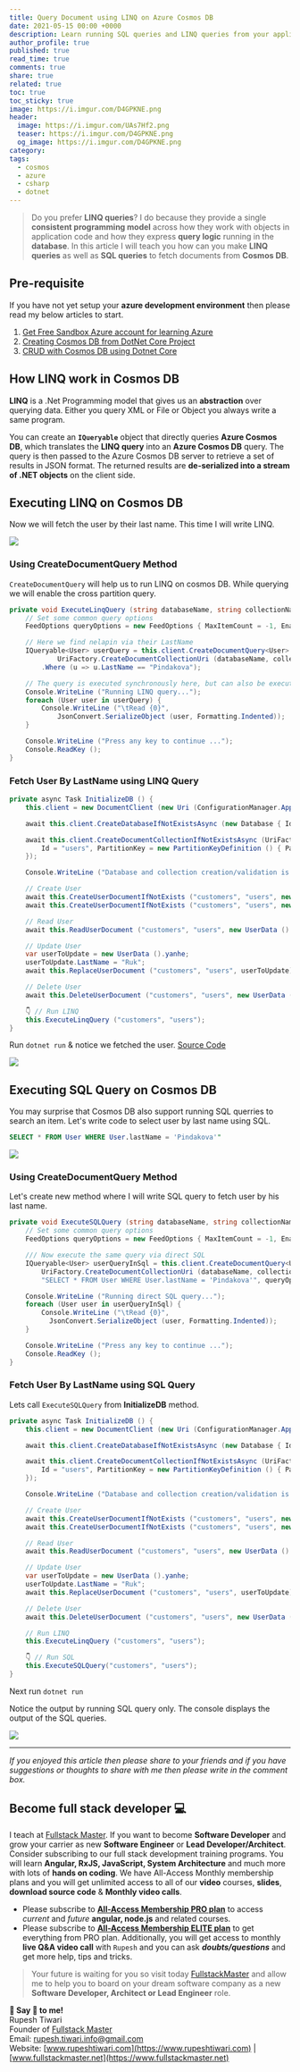 ```yaml
---
title: Query Document using LINQ on Azure Cosmos DB
date: 2021-05-15 00:00 +0000
description: Learn running SQL queries and LINQ queries from your application on Azure Cosmos DB.
author_profile: true
published: true
read_time: true
comments: true
share: true
related: true
toc: true
toc_sticky: true
image: https://i.imgur.com/D4GPKNE.png
header:
  image: https://i.imgur.com/UAs7Hf2.png
  teaser: https://i.imgur.com/D4GPKNE.png
  og_image: https://i.imgur.com/D4GPKNE.png
category:
tags:
  - cosmos
  - azure
  - csharp
  - dotnet
---
```


> Do you prefer **LINQ queries**? I do because they provide a single **consistent programming model** across how they work with objects in application code and how they express **query logic** running in the **database**. In this article I will teach you how can you make **LINQ queries** as well as **SQL queries** to fetch documents from **Cosmos DB**.

## Pre-requisite

If you have not yet setup your **azure development environment** then please read my below articles to start.

1. [Get Free Sandbox Azure account for learning Azure](http://www.rupeshtiwari.com/blog/azure-sandbox-free-account-for-learning/)
2. [Creating Cosmos DB from DotNet Core Project](http://www.rupeshtiwari.com/blog/creating-cosmos-db-from-dotnet-core-project/)
3. [CRUD with Cosmos DB using Dotnet Core](http://www.rupeshtiwari.com/blog/crud-with-cosmos-db-and-dotnet-core/)

## How LINQ work in Cosmos DB

**LINQ** is a .Net Programming model that gives us an **abstraction** over querying data. Either you query XML or File or Object you always write a same program.

You can create an **`IQueryable`** object that directly queries **Azure Cosmos DB**, which translates the **LINQ query** into an **Azure Cosmos DB** query. The query is then passed to the Azure Cosmos DB server to retrieve a set of results in JSON format. The returned results are **de-serialized into a stream of .NET objects** on the client side.

## Executing LINQ on Cosmos DB

Now we will fetch the user by their last name. This time I will write LINQ.

![](https://imgur.com/5XcsfJY.gif)

### Using CreateDocumentQuery Method

`CreateDocumentQuery` will help us to run LINQ on cosmos DB. While querying we will enable the cross partition query.

```csharp
private void ExecuteLinqQuery (string databaseName, string collectionName) {
    // Set some common query options
    FeedOptions queryOptions = new FeedOptions { MaxItemCount = -1, EnableCrossPartitionQuery = true };

    // Here we find nelapin via their LastName
    IQueryable<User> userQuery = this.client.CreateDocumentQuery<User> (
            UriFactory.CreateDocumentCollectionUri (databaseName, collectionName), queryOptions)
        .Where (u => u.LastName == "Pindakova");

    // The query is executed synchronously here, but can also be executed asynchronously via the IDocumentQuery<T> interface
    Console.WriteLine ("Running LINQ query...");
    foreach (User user in userQuery) {
        Console.WriteLine ("\tRead {0}",
            JsonConvert.SerializeObject (user, Formatting.Indented));
    }

    Console.WriteLine ("Press any key to continue ...");
    Console.ReadKey ();
}

```

### Fetch User By LastName using LINQ Query

```csharp
private async Task InitializeDB () {
    this.client = new DocumentClient (new Uri (ConfigurationManager.AppSettings["accountEndpoint"]), ConfigurationManager.AppSettings["accountKey"]);

    await this.client.CreateDatabaseIfNotExistsAsync (new Database { Id = "customers" });

    await this.client.CreateDocumentCollectionIfNotExistsAsync (UriFactory.CreateDatabaseUri ("customers"), new DocumentCollection {
        Id = "users", PartitionKey = new PartitionKeyDefinition () { Paths = new System.Collections.ObjectModel.Collection<string> () { "/userId" } }
    });

    Console.WriteLine ("Database and collection creation/validation is complete");

    // Create User
    await this.CreateUserDocumentIfNotExists ("customers", "users", new UserData ().nelapin);
    await this.CreateUserDocumentIfNotExists ("customers", "users", new UserData ().yanhe);

    // Read User
    await this.ReadUserDocument ("customers", "users", new UserData ().yanhe);

    // Update User
    var userToUpdate = new UserData ().yanhe;
    userToUpdate.LastName = "Ruk";
    await this.ReplaceUserDocument ("customers", "users", userToUpdate);

    // Delete User
    await this.DeleteUserDocument ("customers", "users", new UserData ().yanhe);

    👇 // Run LINQ
    this.ExecuteLinqQuery ("customers", "users");
}
```

Run `dotnet run` & notice we fetched the user. [Source Code](https://github.com/rupeshtiwari/dotnet-azure-cosmos-db-example/commit/e4bac7e8cc7c6b8e468f72c14d0db554440e759e)

![](https://imgur.com/kAaBKok.png)

## Executing SQL Query on Cosmos DB

You may surprise that Cosmos DB also support running SQL querries to search an item.
Let's write code to select user by last name using SQL.

```sql
SELECT * FROM User WHERE User.lastName = 'Pindakova'"
```

![](https://imgur.com/Zr0I2rX.gif)

### Using CreateDocumentQuery Method

Let's create new method where I will write SQL query to fetch user by his last name.

```csharp
private void ExecuteSQLQuery (string databaseName, string collectionName) {
    // Set some common query options
    FeedOptions queryOptions = new FeedOptions { MaxItemCount = -1, EnableCrossPartitionQuery = true };

    /// Now execute the same query via direct SQL
    IQueryable<User> userQueryInSql = this.client.CreateDocumentQuery<User> (
        UriFactory.CreateDocumentCollectionUri (databaseName, collectionName),
        "SELECT * FROM User WHERE User.lastName = 'Pindakova'", queryOptions);

    Console.WriteLine ("Running direct SQL query...");
    foreach (User user in userQueryInSql) {
        Console.WriteLine ("\tRead {0}",
          JsonConvert.SerializeObject (user, Formatting.Indented));
    }

    Console.WriteLine ("Press any key to continue ...");
    Console.ReadKey ();
}
```

### Fetch User By LastName using SQL Query

Lets call `ExecuteSQLQuery` from **InitializeDB** method.

```csharp
private async Task InitializeDB () {
    this.client = new DocumentClient (new Uri (ConfigurationManager.AppSettings["accountEndpoint"]), ConfigurationManager.AppSettings["accountKey"]);

    await this.client.CreateDatabaseIfNotExistsAsync (new Database { Id = "customers" });

    await this.client.CreateDocumentCollectionIfNotExistsAsync (UriFactory.CreateDatabaseUri ("customers"), new DocumentCollection {
        Id = "users", PartitionKey = new PartitionKeyDefinition () { Paths = new System.Collections.ObjectModel.Collection<string> () { "/userId" } }
    });

    Console.WriteLine ("Database and collection creation/validation is complete");

    // Create User
    await this.CreateUserDocumentIfNotExists ("customers", "users", new UserData ().nelapin);
    await this.CreateUserDocumentIfNotExists ("customers", "users", new UserData ().yanhe);

    // Read User
    await this.ReadUserDocument ("customers", "users", new UserData ().yanhe);

    // Update User
    var userToUpdate = new UserData ().yanhe;
    userToUpdate.LastName = "Ruk";
    await this.ReplaceUserDocument ("customers", "users", userToUpdate);

    // Delete User
    await this.DeleteUserDocument ("customers", "users", new UserData ().yanhe);

    // Run LINQ
    this.ExecuteLinqQuery ("customers", "users");

    👇 // Run SQL
    this.ExecuteSQLQuery("customers", "users");
}
```

Next run `dotnet run`

Notice the output by running SQL query only. The console displays the output of the SQL queries.

![](https://imgur.com/bjhHDzT.png)

---

_If you enjoyed this article then please share to your friends and if you have suggestions or thoughts to share with me then please write in the comment box._

## Become full stack developer 💻

I teach at [Fullstack Master](https://www.fullstackmaster.net). If you want to become **Software Developer** and grow your carrier as new **Software Engineer** or **Lead Developer/Architect**. Consider subscribing to our full stack development training programs. You will learn **Angular, RxJS, JavaScript, System Architecture** and much more with lots of **hands on coding**. We have All-Access Monthly membership plans and you will get unlimited access to all of our **video** courses, **slides**, **download source code** & **Monthly video calls**.

- Please subscribe to **[All-Access Membership PRO plan](https://www.fullstackmaster.net/pro)** to access _current_ and _future_ **angular, node.js** and related courses.
- Please subscribe to **[All-Access Membership ELITE plan](https://www.fullstackmaster.net/elite)** to get everything from PRO plan. Additionally, you will get access to monthly **live Q&A video call** with `Rupesh` and you can ask **_doubts/questions_** and get more help, tips and tricks.

> Your future is waiting for you so visit today [FullstackMaster](www.fullstackmaster.net) and allow me to help you to board on your dream software company as a new **Software Developer, Architect or Lead Engineer** role.

**💖 Say 👋 to me!**
<br>Rupesh Tiwari
<br>Founder of [Fullstack Master](https://www.fullstackmaster.net)
<br>Email: <a href="mailto:rupesh.tiwari.info@gmail.com?subject=Hi">rupesh.tiwari.info@gmail.com</a>
<br>Website: [www.rupeshtiwari.com](https://www.rupeshtiwari.com) | [www.fullstackmaster.net](https://www.fullstackmaster.net)

